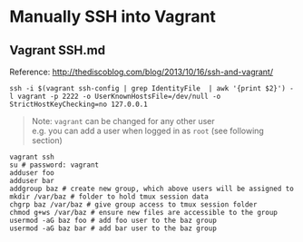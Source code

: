 # Manually SSH into Vagrant

## Vagrant SSH.md

Reference: http://thediscoblog.com/blog/2013/10/16/ssh-and-vagrant/

```
ssh -i $(vagrant ssh-config | grep IdentityFile  | awk '{print $2}') -l vagrant -p 2222 -o UserKnownHostsFile=/dev/null -o StrictHostKeyChecking=no 127.0.0.1
```

> Note: `vagrant` can be changed for any other user  
e.g. you can add a user when logged in as `root` (see following section)

```
vagrant ssh
su # password: vagrant
adduser foo
adduser bar
addgroup baz # create new group, which above users will be assigned to
mkdir /var/baz # folder to hold tmux session data
chgrp baz /var/baz # give group access to tmux session folder
chmod g+ws /var/baz # ensure new files are accessible to the group
usermod -aG baz foo # add foo user to the baz group
usermod -aG baz bar # add bar user to the baz group
```

